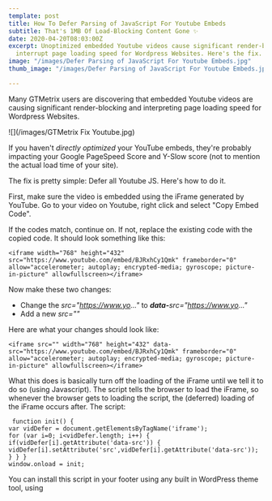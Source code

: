 ```yaml
---
template: post
title: How To Defer Parsing of JavaScript For Youtube Embeds
subtitle: That's 1MB Of Load-Blocking Content Gone ✨
date: 2020-04-20T08:03:00Z
excerpt: Unoptimized embedded Youtube videos cause significant render-blocking and
  interrupt page loading speed for Wordpress Websites. Here's the fix.
image: "/images/Defer Parsing of JavaScript For Youtube Embeds.jpg"
thumb_image: "/images/Defer Parsing of JavaScript For Youtube Embeds.jpg"

---
```

Many GTMetrix users are discovering that embedded Youtube videos are causing significant render-blocking and interpreting page loading speed for Wordpress Websites.

![](/images/GTMetrix Fix Youtube.jpg)

If you haven't _directly optimized_ your YouTube embeds, they're probably impacting your Google PageSpeed Score and Y-Slow score (not to mention the actual load time of your site).

The fix is pretty simple: Defer all Youtube JS. Here's how to do it.

First, make sure the video is embedded using the iFrame generated by YouTube. Go to your video on Youtube, right click and select "Copy Embed Code".

If the codes match, continue on. If not, replace the existing code with the copied code. It should look something like this:

    <iframe width="768" height="432" src="https://www.youtube.com/embed/BJRxhCy1Qmk" frameborder="0" allow="accelerometer; autoplay; encrypted-media; gyroscope; picture-in-picture" allowfullscreen></iframe>

Now make these two changes:

* Change the _src="https://www.yo..."_ to **_data-_**_src="https://www.yo..."_
* Add a new _src=""_

Here are what your changes should look like:

    <iframe src="" width="768" height="432" data-src="https://www.youtube.com/embed/BJRxhCy1Qmk" frameborder="0" allow="accelerometer; autoplay; encrypted-media; gyroscope; picture-in-picture" allowfullscreen></iframe>

What this does is basically turn off the loading of the iFrame until we tell it to do so (using Javascript). The script tells the browser to load the iFrame, so whenever the browser gets to loading the script, the (deferred) loading of the iFrame occurs after. The script:

     function init() {
    var vidDefer = document.getElementsByTagName('iframe');
    for (var i=0; i<vidDefer.length; i++) {
    if(vidDefer[i].getAttribute('data-src')) {
    vidDefer[i].setAttribute('src',vidDefer[i].getAttribute('data-src'));
    } } }
    window.onload = init;

You can install this script in your footer using any built in WordPress theme tool, using <script> tags or our favorite method, adding it directly into the themes functions.php.

Instead of installing directly into your theme's functions.php, we recommend going ahead and using the "Code Snippets"  plugin. Install it, make a new Snippet, and paste this code in:

    add_action( 'wp_footer', function () { ?>
    <script>
    
    function init() {
    var vidDefer = document.getElementsByTagName('iframe');
    for (var i=0; i<vidDefer.length; i++) {
    if(vidDefer[i].getAttribute('data-src')) {
    vidDefer[i].setAttribute('src',vidDefer[i].getAttribute('data-src'));
    } } }
    window.onload = init;
    
    </script>
    <?php } );

You can also filter it to only run on the WordPress frontend. It calls your javascript on footer load, which in turn loads your YouTube embed.

If you installed the script correctly, re-run the GTMetrix report and you'll see that all deferral opportunities for YouTube are gone. You'll also see a higher PageSpeed score and quicker load times (in many instances, you can chop _seconds_ off your load time via this super simple fix).